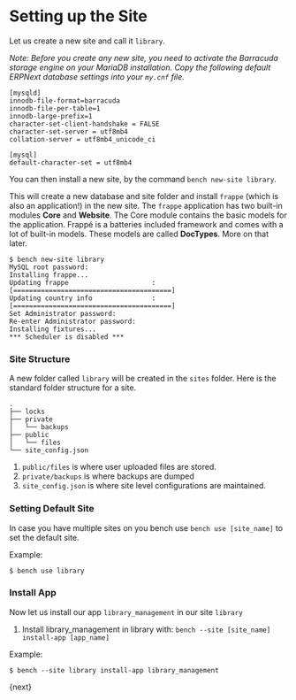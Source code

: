 # Setting up the Site

Let us create a new site and call it `library`.

*Note: Before you create any new site, you need to activate the Barracuda storage engine on your MariaDB installation.*
*Copy the following default ERPNext database settings into your `my.cnf` file.*

    [mysqld]
    innodb-file-format=barracuda
    innodb-file-per-table=1
    innodb-large-prefix=1
    character-set-client-handshake = FALSE
    character-set-server = utf8mb4
    collation-server = utf8mb4_unicode_ci

    [mysql]
    default-character-set = utf8mb4

You can then install a new site, by the command `bench new-site library`.

This will create a new database and site folder and install `frappe` (which is also an application!) in the new site. The `frappe` application has two built-in modules **Core** and **Website**. The Core module contains the basic models for the application. Frappé is a batteries included framework and comes with a lot of built-in models. These models are called **DocTypes**. More on that later.

	$ bench new-site library
	MySQL root password:
	Installing frappe...
	Updating frappe                     : [========================================]
	Updating country info               : [========================================]
	Set Administrator password:
	Re-enter Administrator password:
	Installing fixtures...
	*** Scheduler is disabled ***

### Site Structure

A new folder called `library` will be created in the `sites` folder. Here is the standard folder structure for a site.

	.
	├── locks
	├── private
	│   └── backups
	├── public
	│   └── files
	└── site_config.json

1. `public/files` is where user uploaded files are stored.
1. `private/backups` is where backups are dumped
1. `site_config.json` is where site level configurations are maintained.

### Setting Default Site

In case you have multiple sites on you bench use `bench use [site_name]` to set the default site.

Example:

	$ bench use library

### Install App

Now let us install our app `library_management` in our site `library`

1. Install library_management in library with: `bench --site [site_name] install-app [app_name]`

Example:

	$ bench --site library install-app library_management

{next}

